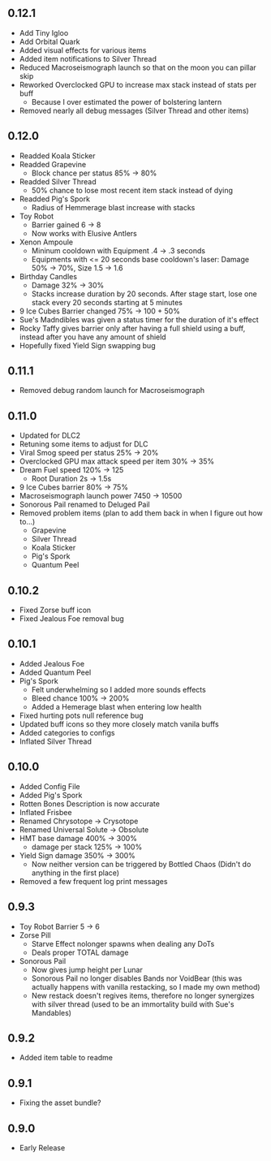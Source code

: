 ## 0.12.1

- Add Tiny Igloo
- Add Orbital Quark
- Added visual effects for various items
- Added item notifications to Silver Thread
- Reduced Macroseismograph launch so that on the moon you can pillar skip
- Reworked Overclocked GPU to increase max stack instead of stats per buff
    - Because I over estimated the power of bolstering lantern
- Removed nearly all debug messages (Silver Thread and other items)

## 0.12.0

- Readded Koala Sticker
- Readded Grapevine
    - Block chance per status 85% -> 80%
- Readded Silver Thread
    - 50% chance to lose most recent item stack instead of dying
- Readded Pig's Spork
    - Radius of Hemmerage blast increase with stacks
- Toy Robot
    - Barrier gained 6 -> 8
    - Now works with Elusive Antlers
- Xenon Ampoule
    - Mininum cooldown with Equipment .4 -> .3 seconds
    - Equipments with <= 20 seconds base cooldown's laser: Damage 50% -> 70%, Size 1.5 -> 1.6
- Birthday Candles
    - Damage 32% -> 30%
    - Stacks increase duration by 20 seconds. After stage start, lose one stack every 20 seconds starting at 5 minutes
- 9 Ice Cubes Barrier changed 75% -> 100 + 50%
- Sue's Madndibles was given a status timer for the duration of it's effect
- Rocky Taffy gives barrier only after having a full shield using a buff, instead after you have any amount of shield
- Hopefully fixed Yield Sign swapping bug

## 0.11.1

- Removed debug random launch for Macroseismograph

## 0.11.0

- Updated for DLC2
- Retuning some items to adjust for DLC
- Viral Smog speed per status 25% -> 20%
- Overclocked GPU max attack speed per item 30% -> 35%
- Dream Fuel speed 120% -> 125
    - Root Duration 2s -> 1.5s
- 9 Ice Cubes barrier 80% -> 75%
- Macroseismograph launch power 7450 -> 10500
- Sonorous Pail renamed to Deluged Pail
- Removed problem items (plan to add them back in when I figure out how to...)
    - Grapevine
    - Silver Thread
    - Koala Sticker
    - Pig's Spork
    - Quantum Peel

## 0.10.2

- Fixed Zorse buff icon
- Fixed Jealous Foe removal bug

## 0.10.1

- Added Jealous Foe
- Added Quantum Peel
- Pig's Spork
    - Felt underwhelming so I added more sounds effects
    - Bleed chance 100% -> 200%
    - Added a Hemerage blast when entering low health
- Fixed hurting pots null reference bug
- Updated buff icons so they more closely match vanila buffs
- Added categories to configs
- Inflated Silver Thread

## 0.10.0

- Added Config File
- Added Pig's Spork
- Rotten Bones Description is now accurate
- Inflated Frisbee
- Renamed Chrysotope -> Crysotope
- Renamed Universal Solute -> Obsolute
- HMT base damage 400% -> 300%
    - damage per stack 125% -> 100%
- Yield Sign damage 350% -> 300%
    - Now neither version can be triggered by Bottled Chaos (Didn't do anything in the first place)
- Removed a few frequent log print messages

## 0.9.3

- Toy Robot Barrier 5 -> 6
- Zorse Pill
    - Starve Effect nolonger spawns when dealing any DoTs
    - Deals proper TOTAL damage
- Sonorous Pail
    - Now gives jump height per Lunar
    - Sonorous Pail no longer disables Bands nor VoidBear (this was actually happens with vanilla restacking, so I made my own method)
    - New restack doesn't regives items, therefore no longer synergizes with silver thread (used to be an immortality build with Sue's Mandables)

## 0.9.2

- Added item table to readme

## 0.9.1

- Fixing the asset bundle?

## 0.9.0

- Early Release